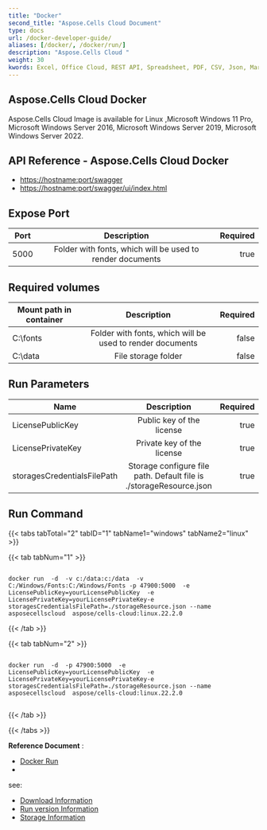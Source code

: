 ```yaml
---
title: "Docker"
second_title: "Aspose.Cells Cloud Document"
type: docs
url: /docker-developer-guide/
aliases: [/docker/, /docker/run/]
description: "Aspose.Cells Cloud "
weight: 30
kwords: Excel, Office Cloud, REST API, Spreadsheet, PDF, CSV, Json, Markdown, Docker
---
```



## Aspose.Cells Cloud Docker

Aspose.Cells Cloud Image is available for Linux ,Microsoft Windows 11 Pro, Microsoft Windows Server 2016, Microsoft Windows Server 2019, Microsoft Windows Server 2022.

## API Reference - Aspose.Cells Cloud Docker

- <https://hostname:port/swagger>
- <https://hostname:port/swagger/ui/index.html>

## Expose Port

Port | Description | Required
---|:--:|---:
5000 |  Folder with fonts, which will be used to render documents | true

## Required volumes ##

Mount path in container | Description | Required
---|:--:|---:
C:\fonts |  Folder with fonts, which will be used to render documents | false
C:\data | File storage folder | false

## Run Parameters ##

Name | Description | Required
---|:--:|---:
LicensePublicKey | Public key of the license   | true
LicensePrivateKey | Private key of the license  | true
storagesCredentialsFilePath | Storage configure file path. Default file is ./storageResource.json  | true

## Run Command ##

{{< tabs tabTotal="2" tabID="1" tabName1="windows" tabName2="linux" >}}

{{< tab tabNum="1" >}}

```windows

docker run  -d  -v c:/data:c:/data  -v C:/Windows/Fonts:C:/Windows/Fonts -p 47900:5000  -e LicensePublicKey=yourLicensePublicKey  -e LicensePrivateKey=yourLicensePrivateKey-e storagesCredentialsFilePath=./storageResource.json --name asposecellscloud  aspose/cells-cloud:linux.22.2.0

```

{{< /tab >}}

{{< tab tabNum="2" >}}

```linux

docker run  -d  -p 47900:5000  -e LicensePublicKey=yourLicensePublicKey  -e LicensePrivateKey=yourLicensePrivateKey-e storagesCredentialsFilePath=./storageResource.json --name asposecellscloud  aspose/cells-cloud:linux.22.2.0


```

{{< /tab >}}

{{< /tabs >}}

**Reference Document** :

- [Docker Run]( https://docs.docker.com/engine/reference/commandline/run/)
-

see:

- [Download Information](/cells/docker/downloads/)
- [Run version Information](/cells//docker/tag-list/)
- [Storage Information](/cells/docker/storage/)
